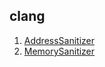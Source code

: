 ## clang
 1. [AddressSanitizer]
 2. [MemorySanitizer]
 
[AddressSanitizer]: https://clang.llvm.org/docs/AddressSanitizer.html
[MemorySanitizer]: https://clang.llvm.org/docs/MemorySanitizer.html

